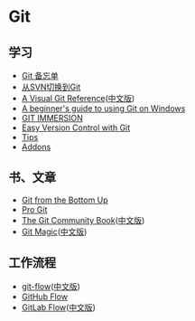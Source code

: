 # Git


## 学习

- [Git 备忘单](https://training.github.com/kit/downloads/cn/github-git-cheat-sheet.html)
- [从SVN切换到Git](https://training.github.com/kit/downloads/subversion-migration.html)
- [A Visual Git Reference](http://marklodato.github.io/visual-git-guide/index-en.html)([中文版](http://marklodato.github.io/visual-git-guide/index-zh-cn.html))
- [A beginner's guide to using Git on Windows](http://gitbyexample.org)
- [GIT IMMERSION](http://gitimmersion.com)
- [Easy Version Control with Git](http://code.tutsplus.com/tutorials/easy-version-control-with-git--net-7449)
- [Tips](https://github.com/git-tips/tips)
- [Addons](https://github.com/stevemao/awesome-git-addons)

## 书、文章

- [Git from the Bottom Up](https://jwiegley.github.io/git-from-the-bottom-up/)
- [Pro Git](https://git-scm.com/book/en/v2)
- [The Git Community Book](http://alx.github.io/gitbook/)([中文版](http://gitbook.liuhui998.com))
- [Git Magic](http://www-cs-students.stanford.edu/~blynn/gitmagic/)([中文版](http://www-cs-students.stanford.edu/~blynn/gitmagic/intl/zh_cn/))


## 工作流程

- [git-flow](http://danielkummer.github.io/git-flow-cheatsheet/index.html)([中文版](http://danielkummer.github.io/git-flow-cheatsheet/index.zh_CN.html))
- [GitHub Flow](https://guides.github.com/introduction/flow/)
- [GitLab Flow](https://about.gitlab.com/2014/09/29/gitlab-flow/)([中文版](http://www.15yan.com/story/6yueHxcgD9Z/))

